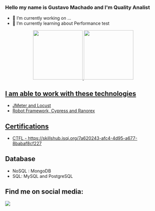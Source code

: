 ### Hello my name is Gustavo Machado and I'm Quality Analist

- 🔭 I’m currently working on ...
- 🌱 I’m currently learning about Performance test

<div align="center">
  <a href="https://github.com/gesmachado">
  <img height="160em" src="https://github-readme-stats-sigma-five.vercel.app/api?username=gesmachado&show_icons=true&theme=vision-friendly-dark&include_all_commits=true&count_private=true"/>
  <img height="160em" src="https://github-readme-stats-sigma-five.vercel.app/api/top-langs/?username=gesmachado&layout=compact&langs_count=7&theme=vision-friendly-dark"/>
</div>
 
## I am able to work with these technologies
  * JMeter and Locust
  * Robot Framework, Cypress and Ranorex
  
## Certifications
  * CTFL - https://skillshub.isqi.org/7a620243-afc4-4d95-a677-8babaf8cf227
   
## Database
  * NoSQL : MongoDB
  * SQL: MySQL and PostgreSQL
  
## Find me on social media: 
<div> 
  <a href="https://www.linkedin.com/in/gesmachado/" target="_blank"><img src="https://img.shields.io/badge/-LinkedIn-%230077B5?style=for-the-badge&logo=linkedin&logoColor=white" target="_blank"></a> 
  
  
 
